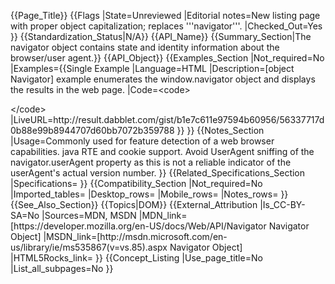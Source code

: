 {{Page_Title}}
{{Flags
|State=Unreviewed
|Editorial notes=New listing page with proper object capitalization; replaces '''navigator'''.
|Checked_Out=Yes
}}
{{Standardization_Status|N/A}}
{{API_Name}}
{{Summary_Section|The navigator object contains state and identity information about the browser/user agent.}}
{{API_Object}}
{{Examples_Section
|Not_required=No
|Examples={{Single Example
|Language=HTML
|Description=[object Navigator] example enumerates the window.navigator object and displays the results in the web page.
|Code=&lt;code&gt;
<!DOCTYPE html>
<html>

<head>
<meta content="text/html; charset=utf-8" http-equiv="Content-Type">
<title>NavigatorObject</title>
</head>

<body>
<div id="divOutput"></div>
   <script type="text/javascript">//<![CDATA[
   var output = document.getElementById('divOutput');
   var html='<h2>[object Navigator]<\/h2>';
   for(p in window.navigator){
   
			html+='<label style=\"color:navy\">navigator.'+p+':<br/><input style=\"width:100%\" type=\"text\" value=\"'+eval('window.navigator.'+p)+'\"/><\/label><br/>';
   }
   output.innerHTML=html;
   //]]></script>
</body>

</html>
&lt;/code&gt;
|LiveURL=http://result.dabblet.com/gist/b1e7c611e97594b60956/56337717d0b88e99b8944707d60bb7072b359788
}}
}}
{{Notes_Section
|Usage=Commonly used for feature detection of a web browser capabilities. java RTE and cookie support.
Avoid UserAgent sniffing of the navigator.userAgent property as this is not a reliable indicator of the userAgent's actual version number.
}}
{{Related_Specifications_Section
|Specifications=
}}
{{Compatibility_Section
|Not_required=No
|Imported_tables=
|Desktop_rows=
|Mobile_rows=
|Notes_rows=
}}
{{See_Also_Section}}
{{Topics|DOM}}
{{External_Attribution
|Is_CC-BY-SA=No
|Sources=MDN, MSDN
|MDN_link=[https://developer.mozilla.org/en-US/docs/Web/API/Navigator Navigator Object]
|MSDN_link=[http://msdn.microsoft.com/en-us/library/ie/ms535867(v=vs.85).aspx Navigator Object]
|HTML5Rocks_link=
}}
{{Concept_Listing
|Use_page_title=No
|List_all_subpages=No
}}